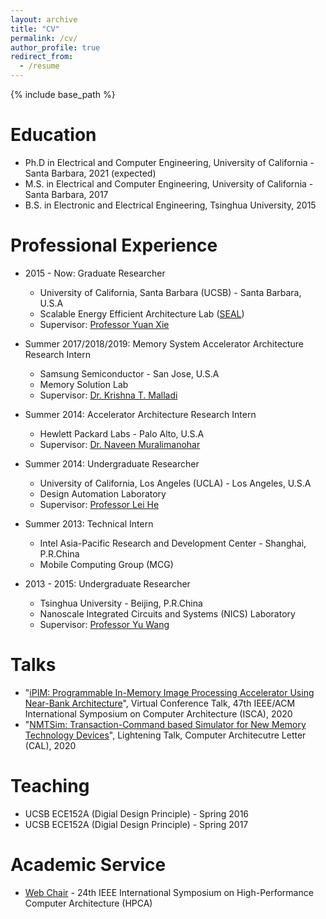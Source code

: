 ```yaml
---
layout: archive
title: "CV"
permalink: /cv/
author_profile: true
redirect_from:
  - /resume
---
```


{% include base_path %}

Education
======
* Ph.D in Electrical and Computer Engineering, University of California - Santa Barbara, 2021 (expected)
* M.S. in Electrical and Computer Engineering, University of California - Santa Barbara, 2017
* B.S. in Electronic and Electrical Engineering, Tsinghua University, 2015

Professional Experience
======

* 2015 - Now: Graduate Researcher
  * University of California, Santa Barbara (UCSB) - Santa Barbara, U.S.A
  * Scalable Energy Efficient Architecture Lab ([SEAL](https://seal.ece.ucsb.edu/))
  * Supervisor: [Professor Yuan Xie](https://www.ece.ucsb.edu/~yuanxie/)

* Summer 2017/2018/2019: Memory System Accelerator Architecture Research Intern
  * Samsung Semiconductor - San Jose, U.S.A
  * Memory Solution Lab
  * Supervisor: [Dr. Krishna T. Malladi](https://scholar.google.com/citations?user=Vgo17zYAAAAJ&hl=en)

* Summer 2014: Accelerator Architecture Research Intern
  * Hewlett Packard Labs - Palo Alto, U.S.A
  * Supervisor: [Dr. Naveen Muralimanohar](https://scholar.google.com/citations?user=r7FU8aAAAAAJ&hl=en)

* Summer 2014: Undergraduate Researcher
  * University of California, Los Angeles (UCLA) - Los Angeles, U.S.A
  * Design Automation Laboratory
  * Supervisor: [Professor Lei He](https://www.ee.ucla.edu/lei-he/)

* Summer 2013: Technical Intern
  * Intel Asia-Pacific Research and Development Center - Shanghai, P.R.China
  * Mobile Computing Group (MCG)

* 2013 - 2015: Undergraduate Researcher
  * Tsinghua University - Beijing, P.R.China
  * Nanoscale Integrated Circuits and Systems (NICS) Laboratory
  * Supervisor: [Professor Yu Wang](http://nics.ee.tsinghua.edu.cn/people/wangyu/)
  
Talks
======
* "[iPIM: Programmable In-Memory Image Processing Accelerator Using Near-Bank Architecture](https://www.youtube.com/watch?v=8YPCU3FHmOs&t=1s)", Virtual Conference Talk, 47th IEEE/ACM International Symposium on Computer Architecture (ISCA), 2020
* "[NMTSim: Transaction-Command based Simulator for New Memory Technology Devices](https://www.youtube.com/watch?v=cX8ec69EqpE&list=PLsSbdutlPKONPqyURlIlQYJfXabbedngM&index=19)", Lightening Talk, Computer Architecutre Letter (CAL), 2020
  
Teaching
======
* UCSB ECE152A (Digial Design Principle) - Spring 2016
* UCSB ECE152A (Digial Design Principle) - Spring 2017
  
Academic Service
======
* [Web Chair](https://hpca2018.ece.ucsb.edu/pages/organize_committee.html) - 24th IEEE International Symposium on High-Performance Computer Architecture (HPCA)
